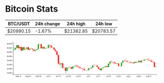# Bitcoin Stats

BTC/USDT|24h change|24h high|24h low|
|---|---|---|---|
|$20990.15|-1.67%|$21382.85|$20783.57|

<img src="./chart.svg">
